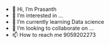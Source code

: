 - 👋 Hi, I’m Prasanth
- 👀 I’m interested in ...
- 🌱 I’m currently learning Data science
- 💞️ I’m looking to collaborate on ... 
- 📫 How to reach me 9059202273

<!---
Deva1904/Deva1904 is a ✨ special ✨ repository because its `README.md` (this file) appears on your GitHub profile.
You can click the Preview link to take a look at your changes.
--->
